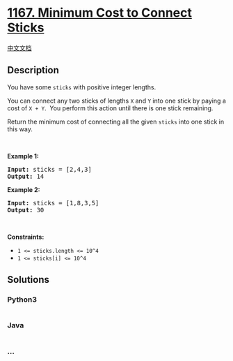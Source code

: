 # [1167. Minimum Cost to Connect Sticks](https://leetcode.com/problems/minimum-cost-to-connect-sticks)

[中文文档](/solution/1100-1199/1167.Minimum%20Cost%20to%20Connect%20Sticks/README.md)

## Description
<p>You have some <code>sticks</code> with positive integer lengths.</p>

<p>You can connect any two sticks of lengths <code>X</code> and <code>Y</code> into one stick by paying a cost of <code>X + Y</code>.  You perform this action until there is one stick remaining.</p>

<p>Return the minimum cost of connecting all the given <code>sticks</code> into one stick in this way.</p>

<p> </p>
<p><strong>Example 1:</strong></p>
<pre><strong>Input:</strong> sticks = [2,4,3]
<strong>Output:</strong> 14
</pre><p><strong>Example 2:</strong></p>
<pre><strong>Input:</strong> sticks = [1,8,3,5]
<strong>Output:</strong> 30
</pre>
<p> </p>
<p><strong>Constraints:</strong></p>

<ul>
	<li><code><span>1 <= sticks.length <= 10^4</span></code></li>
	<li><code><span>1 <= sticks[i] <= 10^4</span></code></li>
</ul>



## Solutions


<!-- tabs:start -->

### **Python3**

```python

```

### **Java**

```java

```

### **...**
```

```

<!-- tabs:end -->